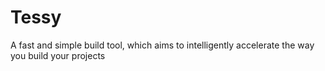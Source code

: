 # Tessy
A fast and simple build tool, which aims to intelligently accelerate the way you build your projects
